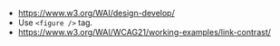 -   https://www.w3.org/WAI/design-develop/
-   Use `<figure />` tag.
-   https://www.w3.org/WAI/WCAG21/working-examples/link-contrast/
